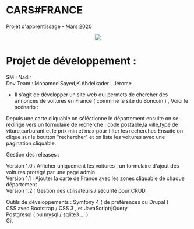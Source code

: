 
CARS#FRANCE
==
Projet d'apprentissage - Mars 2020 

<p align="center">
<img src="https://i.imgur.com/EjtkeO2.png" />
  </p>

Projet de développement : 
===
SM       : Nadir <br/>
Dev Team : Mohamed Sayed,K.Abdelkader , Jérome <br/>


- Il s'agit de développer un site web qui permets de chercher des annonces de voitures 
en France ( commme le site du Boncoin ) , 
Voici le scénario : 

Depuis une carte cliquable on séléctionne le département ensuite on se redirige vers un formulaire 
de recherche  ; 
code postable,la ville,type de viture,carburant et le prix min et max pour filter les recherches 
Ensuite on clique sur le boutton "rechercher" et on liste les voitures avec une pagination cliquable.

Gestion des releases : 

Version 1.0 : Afficher uniquement les voitures , un formulaire d'ajout des voitures protégé par une page admin<br/>
Version 1.1 : Ajouter la carte de France avec les zones cliquable de chaque département <br/>
Version 1.2 : Gestion des utilisateurs / sécurité pour CRUD <br/>

Outils de développements : 
Symfony 4 ( de préférences ou Drupal ) <br/> 
CSS avec Bootstrap / CSS 3 , et JavaScript/jQuery <br/>
Postgresql ( ou mysql / sqlite3 ... ) <br/>
Git
